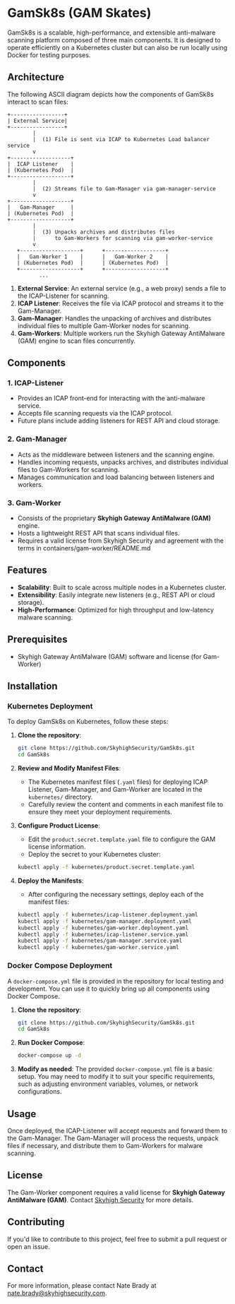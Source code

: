 # GamSk8s (GAM Skates)

GamSk8s is a scalable, high-performance, and extensible anti-malware scanning platform composed of three main components. It is designed to operate efficiently on a Kubernetes cluster but can also be run locally using Docker for testing purposes.

## Architecture

The following ASCII diagram depicts how the components of GamSk8s interact to scan files:

```
+-----------------+
| External Service|
+-----------------+
        |
        |  (1) File is sent via ICAP to Kubernetes Load balancer service
        v
+-------------------+
|  ICAP Listener    |
| (Kubernetes Pod)  |
+-------------------+
        |
        |  (2) Streams file to Gam-Manager via gam-manager-service
        v
+-------------------+
|   Gam-Manager     |
| (Kubernetes Pod)  |
+-------------------+
        |
        |  (3) Unpacks archives and distributes files
        |      to Gam-Workers for scanning via gam-worker-service
        v
   +-------------------+      +-------------------+
   |   Gam-Worker 1    |      |   Gam-Worker 2    |
   | (Kubernetes Pod)  |      | (Kubernetes Pod)  |
   +-------------------+      +-------------------+
          ...
```

1. **External Service**: An external service (e.g., a web proxy) sends a file to the ICAP-Listener for scanning.
2. **ICAP Listener**: Receives the file via ICAP protocol and streams it to the Gam-Manager.
3. **Gam-Manager**: Handles the unpacking of archives and distributes individual files to multiple Gam-Worker nodes for scanning.
4. **Gam-Workers**: Multiple workers run the Skyhigh Gateway AntiMalware (GAM) engine to scan files concurrently.

## Components

### 1. **ICAP-Listener**

- Provides an ICAP front-end for interacting with the anti-malware service.
- Accepts file scanning requests via the ICAP protocol.
- Future plans include adding listeners for REST API and cloud storage.

### 2. **Gam-Manager**

- Acts as the middleware between listeners and the scanning engine.
- Handles incoming requests, unpacks archives, and distributes individual files to Gam-Workers for scanning.
- Manages communication and load balancing between listeners and workers.

### 3. **Gam-Worker**

- Consists of the proprietary **Skyhigh Gateway AntiMalware (GAM)** engine.
- Hosts a lightweight REST API that scans individual files.
- Requires a valid license from Skyhigh Security and agreement with the terms in containers/gam-worker/README.md

## Features

- **Scalability**: Built to scale across multiple nodes in a Kubernetes cluster.
- **Extensibility**: Easily integrate new listeners (e.g., REST API or cloud storage).
- **High-Performance**: Optimized for high throughput and low-latency malware scanning.

## Prerequisites

- Skyhigh Gateway AntiMalware (GAM) software and license (for Gam-Worker)

## Installation

### Kubernetes Deployment

To deploy GamSk8s on Kubernetes, follow these steps:

1. **Clone the repository**:

   ```bash
   git clone https://github.com/SkyhighSecurity/GamSk8s.git
   cd GamSk8s
   ```

2. **Review and Modify Manifest Files**:
   - The Kubernetes manifest files (`.yaml` files) for deploying ICAP Listener, Gam-Manager, and Gam-Worker are located in the `kubernetes/` directory.
   - Carefully review the content and comments in each manifest file to ensure they meet your deployment requirements.

3. **Configure Product License**:
   - Edit the `product.secret.template.yaml` file to configure the GAM license information.
   - Deploy the secret to your Kubernetes cluster:
   
   ```bash
   kubectl apply -f kubernetes/product.secret.template.yaml
   ```

4. **Deploy the Manifests**:
   - After configuring the necessary settings, deploy each of the manifest files:
   
   ```bash
   kubectl apply -f kubernetes/icap-listener.deployment.yaml
   kubectl apply -f kubernetes/gam-manager.deployment.yaml
   kubectl apply -f kubernetes/gam-worker.deployment.yaml
   kubectl apply -f kubernetes/icap-listener.service.yaml
   kubectl apply -f kubernetes/gam-manager.service.yaml
   kubectl apply -f kubernetes/gam-worker.service.yaml
   ```

### Docker Compose Deployment

A `docker-compose.yml` file is provided in the repository for local testing and development. You can use it to quickly bring up all components using Docker Compose.

1. **Clone the repository**:

   ```bash
   git clone https://github.com/SkyhighSecurity/GamSk8s.git
   cd GamSk8s
   ```

2. **Run Docker Compose**:

   ```bash
   docker-compose up -d
   ```

3. **Modify as needed**: The provided `docker-compose.yml` file is a basic setup. You may need to modify it to suit your specific requirements, such as adjusting environment variables, volumes, or network configurations.

## Usage

Once deployed, the ICAP-Listener will accept requests and forward them to the Gam-Manager. The Gam-Manager will process the requests, unpack files if necessary, and distribute them to Gam-Workers for malware scanning.

## License

The Gam-Worker component requires a valid license for **Skyhigh Gateway AntiMalware (GAM)**. Contact [Skyhigh Security](https://www.skyhighsecurity.com/) for more details.

## Contributing

If you'd like to contribute to this project, feel free to submit a pull request or open an issue.

## Contact

For more information, please contact Nate Brady at nate.brady@skyhighsecurity.com.

